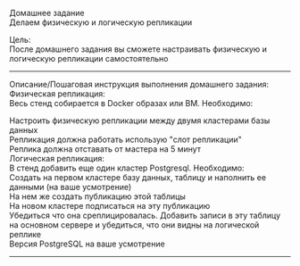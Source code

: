 Домашнее задание  
Делаем физическую и логическую репликации  
  
Цель:  
После домашнего задания вы сможете настраивать физическую и логическую репликации самостоятельно  

-----------------------------------------------------------------------------------------------------------------------------------------------------------

Описание/Пошаговая инструкция выполнения домашнего задания:  
Физическая репликация:  
Весь стенд собирается в Docker образах или ВМ. Необходимо:  

Настроить физическую репликации между двумя кластерами базы данных  
Репликация должна работать использую "слот репликации"  
Реплика должна отставать от мастера на 5 минут  
Логическая репликация:  
В стенд добавить еще один кластер Postgresql. Необходимо:  
Создать на первом кластере базу данных, таблицу и наполнить ее данными (на ваше усмотрение)  
На нем же создать публикацию этой таблицы  
На новом кластере подписаться на эту публикацию  
Убедиться что она среплицировалась. Добавить записи в эту таблицу на основном сервере и убедиться, что они видны на логической реплике  
Версия PostgreSQL на ваше усмотрение  

------------------------------------------------------------------------------------------------------------------------------------------------------------
